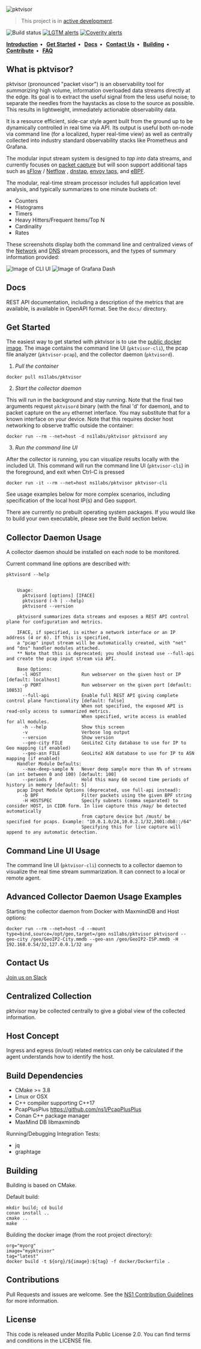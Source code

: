 ![pktvisor](docs/images/pktvisor-header.png)

> This project is in [active development](https://github.com/ns1/community/blob/master/project_status/ACTIVE_DEVELOPMENT.md).

![Build status](https://github.com/ns1/pktvisor/workflows/Build/badge.svg)
[![LGTM alerts](https://img.shields.io/lgtm/alerts/g/ns1/pktvisor.svg?logo=lgtm&logoWidth=18)](https://lgtm.com/projects/g/ns1/pktvisor/alerts/)
[![Coverity alerts](https://img.shields.io/coverity/scan/22731.svg)](https://scan.coverity.com/projects/ns1-pktvisor)

<p align="left">
  <strong>
    <a href="#what-is-pktvisor">Introduction<a/>&nbsp;&nbsp;&bull;&nbsp;&nbsp;
    <a href="#get-started">Get Started<a/>&nbsp;&nbsp;&bull;&nbsp;&nbsp;
    <a href="#docs">Docs<a/>&nbsp;&nbsp;&bull;&nbsp;&nbsp;
    <a href="#contact-us">Contact Us<a/>&nbsp;&nbsp;&bull;&nbsp;&nbsp;
    <a href="#building">Building<a/>&nbsp;&nbsp;&bull;&nbsp;&nbsp;
    <a href="#contribute">Contribute<a/>&nbsp;&nbsp;&bull;&nbsp;&nbsp;
    <a href="#faq">FAQ<a/>
  </strong>
</p>

## What is pktvisor?

pktvisor (pronounced "packet visor") is an observability tool for _summarizing_ high volume, information overloaded data
streams directly at the edge. Its goal is to extract the useful signal from the less useful noise; to separate the
needles from the haystacks as close to the source as possible. This results in lightweight, immediately actionable
observability data.

It is a resource efficient, side-car style agent built from the ground up to be dynamically controlled in real time via
API. Its output is useful both on-node via command line (for a localized, hyper real-time view) as well as centrally
collected into industry standard observability stacks like Prometheus and Grafana.

The modular input stream system is designed to _tap into_ data streams, and currently focuses
on [packet capture](https://en.wikipedia.org/wiki/Packet_analyzer) but will soon support additional taps such
as [sFlow](https://en.wikipedia.org/wiki/SFlow) / [Netflow](https://en.wikipedia.org/wiki/NetFlow)
, [dnstap](https://dnstap.info/), [envoy taps](https://www.envoyproxy.io/docs/envoy/latest/operations/traffic_tapping),
and [eBPF](https://ebpf.io/).

The modular, real-time stream processor includes full application level analysis, and typically summarizes to one minute
buckets of:

* Counters
* Histograms
* Timers
* Heavy Hitters/Frequent Items/Top N
* Cardinality
* Rates

These screenshots display both the command line and centralized views of
the [Network](https://github.com/ns1/pktvisor/tree/master/src/handlers/net)
and [DNS](https://github.com/ns1/pktvisor/tree/master/src/handlers/dns) stream processors, and the types of summary
information provided:

![Image of CLI UI](docs/images/pktvisor3-cli-ui-screenshot.png)
![Image of Grafana Dash](docs/images/pktvisor3-grafana-screenshot.png)

## Docs

REST API documentation, including a description of the metrics that are available, is available in OpenAPI format. See
the `docs/` directory.

## Get Started

The easiest way to get started with pktvisor is to use
the [public docker image](https://hub.docker.com/r/ns1labs/pktvisor). The image contains the command line
UI (`pktvisor-cli`), the pcap file analyzer (`pktvisor-pcap`), and the collector daemon (`pktvisord`).

1. *Pull the container*

```
docker pull ns1labs/pktvisor
``` 

2. *Start the collector daemon*

This will run in the background and stay running. Note that the final two arguments request `pktvisord` binary (with the
final 'd' for daemon), and to packet capture on the `any` ethernet interface. You may substitute that for a known
interface on your device. Note that this requires docker host networking to observe traffic outside the container:

```
docker run --rm --net=host -d ns1labs/pktvisor pktvisord any
```

3. *Run the command line UI*

After the collector is running, you can visualize results locally with the included UI. This command will run the
command line UI (`pktvisor-cli`) in the foreground, and exit when Ctrl-C is pressed
```
docker run -it --rm --net=host ns1labs/pktvisor pktvisor-cli
```

See usage examples below for more complex scenarios, including specification of the local host IP(s) and Geo support.

There are currently no prebuilt operating system packages. If you would like to build your own executable,
please see the Build section below.

Collector Daemon Usage
---

A collector daemon should be installed on each node to be monitored.

Current command line options are described with:

```
pktvisord --help
```

```

    Usage:
      pktvisord [options] [IFACE]
      pktvisord (-h | --help)
      pktvisord --version

    pktvisord summarizes data streams and exposes a REST API control plane for configuration and metrics.

    IFACE, if specified, is either a network interface or an IP address (4 or 6). If this is specified,
    a "pcap" input stream will be automatically created, with "net" and "dns" handler modules attached.
    ** Note that this is deprecated; you should instead use --full-api and create the pcap input stream via API.

    Base Options:
      -l HOST               Run webserver on the given host or IP [default: localhost]
      -p PORT               Run webserver on the given port [default: 10853]
      --full-api            Enable full REST API giving complete control plane functionality [default: false]
                            When not specified, the exposed API is read-only access to summarized metrics.
                            When specified, write access is enabled for all modules.
      -h --help             Show this screen
      -v                    Verbose log output
      --version             Show version
      --geo-city FILE       GeoLite2 City database to use for IP to Geo mapping (if enabled)
      --geo-asn FILE        GeoLite2 ASN database to use for IP to ASN mapping (if enabled)
    Handler Module Defaults:
      --max-deep-sample N   Never deep sample more than N% of streams (an int between 0 and 100) [default: 100]
      --periods P           Hold this many 60 second time periods of history in memory [default: 5]
    pcap Input Module Options (deprecated, use full-api instead):
      -b BPF                Filter packets using the given BPF string
      -H HOSTSPEC           Specify subnets (comma separated) to consider HOST, in CIDR form. In live capture this /may/ be detected automatically
                            from capture device but /must/ be specified for pcaps. Example: "10.0.1.0/24,10.0.2.1/32,2001:db8::/64"
                            Specifying this for live capture will append to any automatic detection.

```

Command Line UI Usage
---

The command line UI (`pktvisor-cli`) connects to a collector daemon to visualize the real time stream summarization. It
can connect to a local or remote agent.

Advanced Collector Daemon Usage Examples
---

Starting the collector daemon from Docker with MaxmindDB and Host options:

```
docker run --rm --net=host -d --mount type=bind,source=/opt/geo,target=/geo ns1labs/pktvisor pktvisord --geo-city /geo/GeoIP2-City.mmdb --geo-asn /geo/GeoIP2-ISP.mmdb -H 192.168.0.54/32,127.0.0.1/32 any
```

## Contact Us

[Join us on Slack](https://join.slack.com/t/getorb/shared_invite/zt-nn4joou9-71Bp3HkubYf5Adh9c4cDNw)

Centralized Collection
---

pktvisor may be collected centrally to give a global view of the collected information.

Host Concept
---
Ingress and egress (in/out) related metrics can only be calculated if the agent understands how to identify the host.

Build Dependencies
---

* CMake >= 3.8
* Linux or OSX
* C++ compiler supporting C++17
* PcapPlusPlus https://github.com/ns1/PcapPlusPlus
* Conan C++ package manager
* MaxMind DB libmaxmindb

Running/Debugging Integration Tests:

* jq
* graphtage

Building
---

Building is based on CMake.

Default build:

```
mkdir build; cd build
conan install ..
cmake ..
make
```

Building the docker image (from the root project directory):
```
org="myorg"
image="mypktvisor"
tag="latest"
docker build -t ${org}/${image}:${tag} -f docker/Dockerfile .
```

Contributions
---
Pull Requests and issues are welcome. See the [NS1 Contribution Guidelines](https://github.com/ns1/community) for more information.

License
---
This code is released under Mozilla Public License 2.0. You can find terms and conditions in the LICENSE file.
